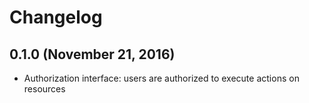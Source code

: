 # Changelog

## 0.1.0 (November 21, 2016)

* Authorization interface: users are authorized to execute actions on resources
